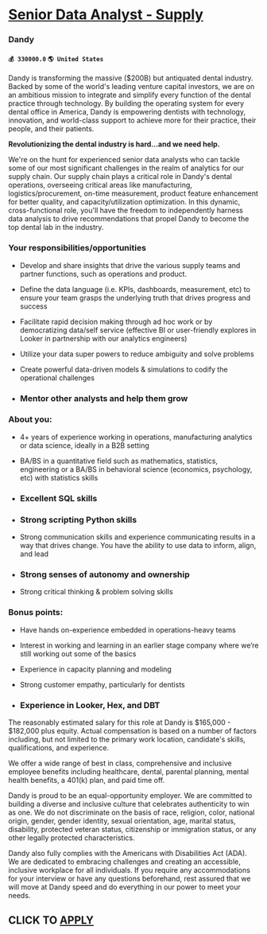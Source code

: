 # [Senior Data Analyst - Supply](https://www.remotewlb.com/apply/senior-data-analyst-supply)  
### Dandy  
#### `💰 330000.0` `🌎 United States`  

Dandy is transforming the massive ($200B) but antiquated dental industry. Backed by some of the world's leading venture capital investors, we are on an ambitious mission to integrate and simplify every function of the dental practice through technology. By building the operating system for every dental office in America, Dandy is empowering dentists with technology, innovation, and world-class support to achieve more for their practice, their people, and their patients.

 **Revolutionizing the dental industry is hard…and we need help.**

We're on the hunt for experienced senior data analysts who can tackle some of our most significant challenges in the realm of analytics for our supply chain. Our supply chain plays a critical role in Dandy's dental operations, overseeing critical areas like manufacturing, logistics/procurement, on-time measurement, product feature enhancement for better quality, and capacity/utilization optimization. In this dynamic, cross-functional role, you'll have the freedom to independently harness data analysis to drive recommendations that propel Dandy to become the top dental lab in the industry.

### Your responsibilities/opportunities

  * Develop and share insights that drive the various supply teams and partner functions, such as operations and product.

  * Define the data language (i.e. KPIs, dashboards, measurement, etc) to ensure your team grasps the underlying truth that drives progress and success

  * Facilitate rapid decision making through ad hoc work or by democratizing data/self service (effective BI or user-friendly explores in Looker in partnership with our analytics engineers)

  * Utilize your data super powers to reduce ambiguity and solve problems

  * Create powerful data-driven models & simulations to codify the operational challenges

  * ### Mentor other analysts and help them grow

### About you:

  * 4+ years of experience working in operations, manufacturing analytics or data science, ideally in a B2B setting

  * BA/BS in a quantitative field such as mathematics, statistics, engineering or a BA/BS in behavioral science (economics, psychology, etc) with statistics skills

  * ### Excellent SQL skills 

  * ### Strong scripting Python skills

  * Strong communication skills and experience communicating results in a way that drives change. You have the ability to use data to inform, align, and lead

  * ### Strong senses of autonomy and ownership

  * Strong critical thinking & problem solving skills

### Bonus points:

  * Have hands on-experience embedded in operations-heavy teams

  * Interest in working and learning in an earlier stage company where we’re still working out some of the basics

  * Experience in capacity planning and modeling

  * Strong customer empathy, particularly for dentists

  * ### Experience in Looker, Hex, and DBT

The reasonably estimated salary for this role at Dandy is $165,000 - $182,000 plus equity. Actual compensation is based on a number of factors including, but not limited to the primary work location, candidate's skills, qualifications, and experience.

We offer a wide range of best in class, comprehensive and inclusive employee benefits including healthcare, dental, parental planning, mental health benefits, a 401(k) plan, and paid time off.

Dandy is proud to be an equal-opportunity employer. We are committed to building a diverse and inclusive culture that celebrates authenticity to win as one. We do not discriminate on the basis of race, religion, color, national origin, gender, gender identity, sexual orientation, age, marital status, disability, protected veteran status, citizenship or immigration status, or any other legally protected characteristics.

Dandy also fully complies with the Americans with Disabilities Act (ADA). We are dedicated to embracing challenges and creating an accessible, inclusive workplace for all individuals. If you require any accommodations for your interview or have any questions beforehand, rest assured that we will move at Dandy speed and do everything in our power to meet your needs.

  
## CLICK TO [APPLY](https://www.remotewlb.com/apply/senior-data-analyst-supply)

